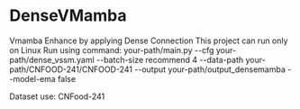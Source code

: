 # DenseVMamba
Vmamba Enhance by applying Dense Connection
This project can run only on Linux
Run using command: 
 your-path/main.py   --cfg your-path/dense_vssm.yaml   --batch-size recommend 4   --data-path your-path/CNFOOD-241/CNFOOD-241   --output your-path/output_densemamba --model-ema false

 Dataset use: CNFood-241
